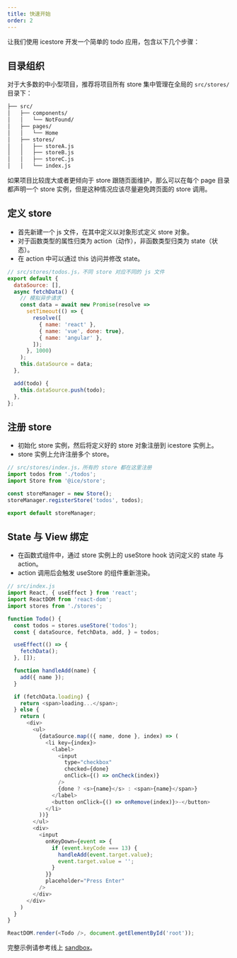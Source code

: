 ```yaml
---
title: 快速开始
order: 2
---
```


让我们使用 icestore 开发一个简单的 todo 应用，包含以下几个步骤：

## 目录组织

对于大多数的中小型项目，推荐将项目所有 store 集中管理在全局的 `src/stores/` 目录下：

```bash
├── src/
│   ├── components/
│   │   └── NotFound/
│   ├── pages/
│   │   └── Home
│   ├── stores/
│   │   ├── storeA.js
│   │   ├── storeB.js
│   │   ├── storeC.js
│   │   └── index.js
```

如果项目比较庞大或者更倾向于 store 跟随页面维护，那么可以在每个 page 目录都声明一个 store 实例，但是这种情况应该尽量避免跨页面的 store 调用。

## 定义 store

* 首先新建一个 js 文件，在其中定义以对象形式定义 store 对象。
* 对于函数类型的属性归类为 action（动作），非函数类型归类为 state（状态）。
* 在 action 中可以通过 this 访问并修改 state。


```javascript
// src/stores/todos.js，不同 store 对应不同的 js 文件
export default {
  dataSource: [],
  async fetchData() {
    // 模拟异步请求
    const data = await new Promise(resolve =>
      setTimeout(() => {
        resolve([
          { name: 'react' },
          { name: 'vue', done: true},
          { name: 'angular' },
        ]);
      }, 1000)
    );
    this.dataSource = data;
  },

  add(todo) {
    this.dataSource.push(todo);
  },
};
```

## 注册 store

* 初始化 store 实例，然后将定义好的 store 对象注册到 icestore 实例上。
* store 实例上允许注册多个 store。

```javascript
// src/stores/index.js，所有的 store 都在这里注册
import todos from './todos';
import Store from '@ice/store';

const storeManager = new Store();
storeManager.registerStore('todos', todos);

export default storeManager;
```

## State 与 View 绑定
* 在函数式组件中，通过 store 实例上的 useStore hook 访问定义的 state 与 action。
* action 调用后会触发 useStore 的组件重新渲染。


```javascript
// src/index.js
import React, { useEffect } from 'react';
import ReactDOM from 'react-dom';
import stores from './stores';

function Todo() {
  const todos = stores.useStore('todos');
  const { dataSource, fetchData, add, } = todos;

  useEffect(() => {
    fetchData();
  }, []);

  function handleAdd(name) {
    add({ name });
  }

  if (fetchData.loading) {
    return <span>loading...</span>;
  } else {
    return (
      <div>
        <ul>
          {dataSource.map(({ name, done }, index) => (
            <li key={index}>
              <label>
                <input
                  type="checkbox"
                  checked={done}
                  onClick={() => onCheck(index)}
                />
                {done ? <s>{name}</s> : <span>{name}</span>}
              </label>
              <button onClick={() => onRemove(index)}>-</button>
            </li>
          ))}
        </ul>
        <div>
          <input
            onKeyDown={event => {
              if (event.keyCode === 13) {
                handleAdd(event.target.value);
                event.target.value = '';
              }
            }}
            placeholder="Press Enter"
          />
        </div>
      </div>
    )
  }
}

ReactDOM.render(<Todo />, document.getElementById('root'));
```

完整示例请参考线上 [sandbox](https://codesandbox.io/s/icestore-hs9fe)。
